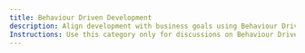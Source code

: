 ```yaml
---
title: Behaviour Driven Development
description: Align development with business goals using Behaviour Driven Development (BDD). Improve collaboration and create clear, testable requirements.
Instructions: Use this category only for discussions on Behaviour Driven Development (BDD), including defining behaviours through examples, writing executable specifications, automating acceptance tests, and improving collaboration between developers, testers, and business stakeholders. Topics should focus on best practices, BDD frameworks (e.g., Cucumber, SpecFlow), and integrating BDD into Agile and DevOps workflows.
---
```


